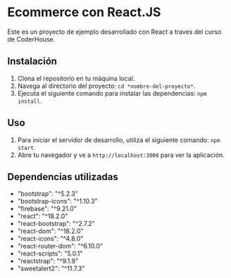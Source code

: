 
# Ecommerce con React.JS

Este es un proyecto de ejemplo desarrollado con React a traves del curso de CoderHouse. 

## Instalación

1. Clona el repositorio en tu máquina local.
2. Navega al directorio del proyecto: `cd *nombre-del-proyecto*`.
3. Ejecuta el siguiente comando para instalar las dependencias: `npm install`.

## Uso

1. Para iniciar el servidor de desarrollo, utiliza el siguiente comando: `npm start`.
2. Abre tu navegador y ve a `http://localhost:3000` para ver la aplicación.

## Dependencias utilizadas

- "bootstrap": "^5.2.3"
- "bootstrap-icons": "^1.10.3"
- "firebase": "^9.21.0"
- "react": "^18.2.0"
- "react-bootstrap": "^2.7.2"
- "react-dom": "^18.2.0"
- "react-icons": "^4.8.0"
- "react-router-dom": "^6.10.0"
- "react-scripts": "5.0.1"
- "reactstrap": "^9.1.9"
- "sweetalert2": "^11.7.3"


